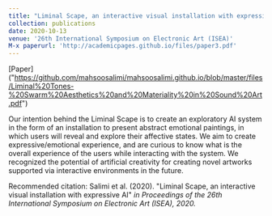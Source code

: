 ```yaml
---
title: "Liminal Scape, an interactive visual installation with expressive AI"
collection: publications
date: 2020-10-13
venue: '26th International Symposium on Electronic Art (ISEA)'
M-x paperurl: 'http://academicpages.github.io/files/paper3.pdf'
---
```

[Paper]
("https://github.com/mahsoosalimi/mahsoosalimi.github.io/blob/master/files/Liminal%20Tones-%20Swarm%20Aesthetics%20and%20Materiality%20in%20Sound%20Art.pdf")

Our intention behind the Liminal Scape is to create an exploratory AI system in the form of an installation to present abstract emotional paintings, in which users will reveal and explore their affective states. We aim to create expressive/emotional experience, and are curious
to know what is the overall experience of the users while interacting with the system. We recognized the potential of artificial creativity for creating novel artworks supported via interactive environments in the future. 

Recommended citation: Salimi et al. (2020). "Liminal Scape, an interactive visual installation with expressive AI" <i>in Proceedings of the 26th International Symposium on Electronic Art (ISEA), 2020.
